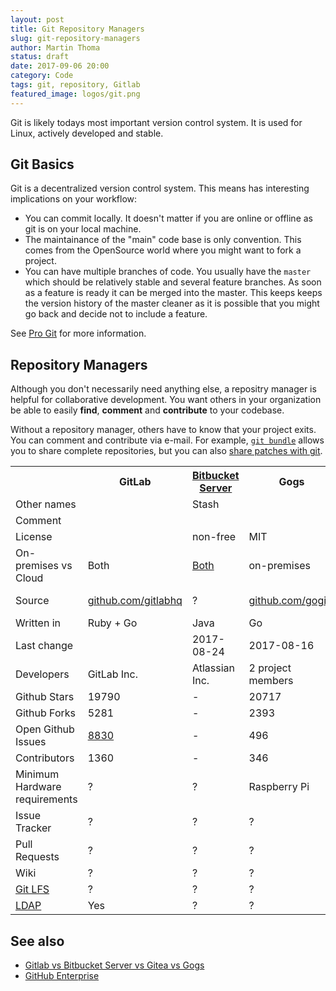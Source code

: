 ```yaml
---
layout: post
title: Git Repository Managers
slug: git-repository-managers
author: Martin Thoma
status: draft
date: 2017-09-06 20:00
category: Code
tags: git, repository, Gitlab
featured_image: logos/git.png
---
```

Git is likely todays most important version control system. It is used for
Linux, actively developed and stable.


## Git Basics

Git is a decentralized version control system. This means has interesting
implications on your workflow:

* You can commit locally. It doesn't matter if you are online or offline as git
  is on your local machine.
* The maintainance of the "main" code base is only convention. This comes from
  the OpenSource world where you might want to fork a project.
* You can have multiple branches of code. You usually have the `master` which
  should be relatively stable and several feature branches. As soon as a
  feature is ready it can be merged into the master. This keeps keeps the
  version history of the master cleaner as it is possible that you might go
  back and decide not to include a feature.

See [Pro Git](https://git-scm.com/book/en/v2) for more information.


## Repository Managers

Although you don't necessarily need anything else, a repositry manager is
helpful for collaborative development. You want others in your organization be
able to easily **find**, **comment** and **contribute** to your codebase.

Without a repository manager, others have to know that your project exits.
You can comment and contribute via e-mail. For example, [`git bundle`](https://git-scm.com/docs/git-bundle) allows you to
share complete repositories, but you can also [share patches with git](https://www.devroom.io/2009/10/26/how-to-create-and-apply-a-patch-with-git/).

<table class="table">
    <tr>
        <th></th>
        <th>GitLab</th>
        <th><a href="https://en.wikipedia.org/wiki/Bitbucket_Server_(software)">Bitbucket Server</a></th>
        <th>Gogs</th>
        <th>Gitea</th>
    </tr>
    <tr>
        <td>Other names</td>
        <td></td>
        <td>Stash</td>
        <td></td>
        <td></td>
    </tr>
    <tr>
        <td>Comment</td>
        <td></td>
        <td></td>
        <td></td>
        <td>Fork of Gogs</td>
    </tr>
    <tr>
        <td>License</td>
        <td></td>
        <td>non-free</td>
        <td>MIT</td>
        <td></td>
    </tr>
    <tr>
        <td>On-premises vs Cloud</td>
        <td>Both</td>
        <td><a href="https://bitbucket.org/product/pricing?tab=host-in-the-cloud">Both</a></td>
        <td>on-premises</td>
        <td>on-premises</td>
    </tr>
    <tr>
        <td>Source</td>
        <td><a href="https://github.com/gitlabhq/gitlabhq">github.com/gitlabhq</a></td>
        <td>?</td>
        <td><a href="https://github.com/gogits/gogs">github.com/gogits</a></td>
        <td><a href="https://github.com/go-gitea/gitea">github.com/go-gitea</a></td>
    </tr>
    <tr>
        <td>Written in</td>
        <td>Ruby + Go</td>
        <td>Java</td>
        <td>Go</td>
        <td>Go</td>
    </tr>
    <tr>
        <td>Last change</td>
        <td></td>
        <td>2017-08-24</td>
        <td>2017-08-16</td>
        <td>2017-09-05</td>
    </tr>
    <tr>
        <td>Developers</td>
        <td>GitLab Inc.</td>
        <td>Atlassian Inc.</td>
        <td>2 project members</td>
        <td>18 maintainers</td>
    </tr>
    <tr>
        <td>Github Stars</td>
        <td>19790</td>
        <td>-</td>
        <td>20717</td>
        <td>3505</td>
    </tr>
    <tr>
        <td>Github Forks</td>
        <td>5281</td>
        <td>-</td>
        <td>2393</td>
        <td>376</td>
    </tr>
    <tr>
        <td>Open Github Issues</td>
        <td><a href="https://gitlab.com/gitlab-org/gitlab-ce/issues">8830</a></td>
        <td>-</td>
        <td>496</td>
        <td>447</td>
    </tr>
    <tr>
        <td>Contributors</td>
        <td>1360</td>
        <td>-</td>
        <td>346</td>
        <td>364</td>
    </tr>
    <tr>
        <td>Minimum Hardware requirements</td>
        <td>?</td>
        <td>?</td>
        <td>Raspberry Pi</td>
        <td>Raspberry Pi</td>
    </tr>
    <tr>
        <td>Issue Tracker</td>
        <td>?</td>
        <td>?</td>
        <td>?</td>
        <td>?</td>
    </tr>
    <tr>
        <td>Pull Requests</td>
        <td>?</td>
        <td>?</td>
        <td>?</td>
        <td>?</td>
    </tr>
    <tr>
        <td>Wiki</td>
        <td>?</td>
        <td>?</td>
        <td>?</td>
        <td>?</td>
    </tr>
    <tr>
        <td><a href="https://git-lfs.github.com/">Git LFS</a></td>
        <td>?</td>
        <td>?</td>
        <td>?</td>
        <td>?</td>
    </tr>
    <tr>
        <td><a href="https://en.wikipedia.org/wiki/Lightweight_Directory_Access_Protocol">LDAP</a></td>
        <td>Yes</td>
        <td>?</td>
        <td>?</td>
        <td>?</td>
    </tr>
</table>


## See also

* [Gitlab vs Bitbucket Server vs Gitea vs Gogs](https://www.reddit.com/r/git/comments/6y68vr/gitlab_vs_bitbucket_server_vs_gitea_vs_gogs/)
* [GitHub Enterprise](https://enterprise.github.com/home)
